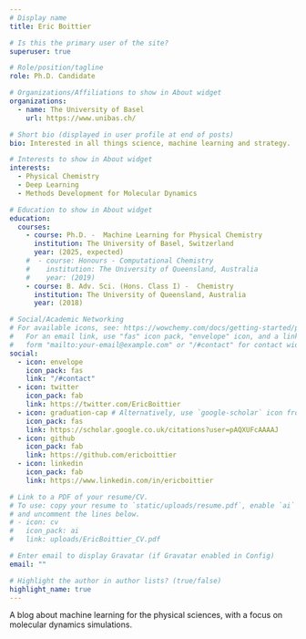 ```yaml
---
# Display name
title: Eric Boittier

# Is this the primary user of the site?
superuser: true

# Role/position/tagline
role: Ph.D. Candidate

# Organizations/Affiliations to show in About widget
organizations:
  - name: The University of Basel
    url: https://www.unibas.ch/

# Short bio (displayed in user profile at end of posts)
bio: Interested in all things science, machine learning and strategy.

# Interests to show in About widget
interests:
  - Physical Chemistry
  - Deep Learning
  - Methods Development for Molecular Dynamics

# Education to show in About widget
education:
  courses:
    - course: Ph.D. -  Machine Learning for Physical Chemistry
      institution: The University of Basel, Switzerland
      year: (2025, expected)
    #  - course: Honours - Computational Chemistry
    #    institution: The University of Queensland, Australia
    #    year: (2019)
    - course: B. Adv. Sci. (Hons. Class I) -  Chemistry
      institution: The University of Queensland, Australia
      year: (2018)

# Social/Academic Networking
# For available icons, see: https://wowchemy.com/docs/getting-started/page-builder/#icons
#   For an email link, use "fas" icon pack, "envelope" icon, and a link in the
#   form "mailto:your-email@example.com" or "/#contact" for contact widget.
social:
  - icon: envelope
    icon_pack: fas
    link: "/#contact"
  - icon: twitter
    icon_pack: fab
    link: https://twitter.com/EricBoittier
  - icon: graduation-cap # Alternatively, use `google-scholar` icon from `ai` icon pack
    icon_pack: fas
    link: https://scholar.google.co.uk/citations?user=pAQXUFcAAAAJ
  - icon: github
    icon_pack: fab
    link: https://github.com/ericboittier
  - icon: linkedin
    icon_pack: fab
    link: https://www.linkedin.com/in/ericboittier

# Link to a PDF of your resume/CV.
# To use: copy your resume to `static/uploads/resume.pdf`, enable `ai` icons in `params.toml`,
# and uncomment the lines below.
# - icon: cv
#   icon_pack: ai
#   link: uploads/EricBoittier_CV.pdf

# Enter email to display Gravatar (if Gravatar enabled in Config)
email: ""

# Highlight the author in author lists? (true/false)
highlight_name: true
---
```


A blog about machine learning for the physical sciences, with a focus on molecular dynamics simulations.

<!-- I'm a Ph.D. candidate working under the supervision of Prof. Markus Meuwly and Prof. O. Anatole von Lilienfeld. -->

<!-- {{< icon name="download" pack="fas" >}} Download my {{< staticref "uploads/EricBoittier_CV.pdf" "newtab" >}}resumé{{< /staticref >}}. -->
